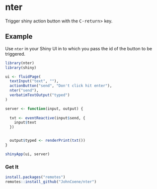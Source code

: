 
# nter

<!-- badges: start -->
<!-- badges: end -->

Trigger shiny action button with the <kbd>C-return</kbd>> key.

## Example

Use `nter` in your Shiny UI in to which you pass the id of the button to be triggered.

``` r
library(nter)
library(shiny)

ui <- fluidPage(
  textInput("text", ""),
  actionButton("send", "Don't click hit enter"),
  nter("send"),
  verbatimTextOutput("typed")
)

server <- function(input, output) {
  
  txt <- eventReactive(input$send, {
    input$text
  })


  output$typed <- renderPrint(txt())
}

shinyApp(ui, server)

```

### Get It

``` r
install.packages("remotes")
remotes::install_github("JohnCoene/nter")
```
